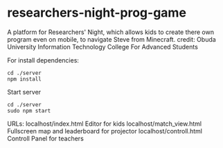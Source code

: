 # researchers-night-prog-game
A platform for Researchers' Night, which allows kids to create there own program even on mobile, to navigate Steve from Minecraft.
credit: Obuda University Information Technology College For Advanced Students

For install dependencies: 
``` 
cd ./server
npm install
```

Start server
```
cd ./server
sudo npm start
```

URLs:
localhost/index.html        Editor for kids
localhost/match_view.html   Fullscreen map and leaderboard for projector
localhost/controll.html     Controll Panel for teachers

